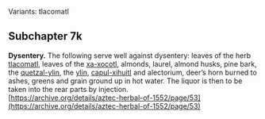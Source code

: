 Variants: tlacomatl  

## Subchapter 7k  
**Dysentery.** The following serve well against dysentery: leaves of the herb [tlacomatl](Tlaco-amatl.md), leaves of the [xa-xocotl](Xa-xocotl.md), almonds, laurel, almond husks, pine bark, the [quetzal-ylin](Quetzal-ylin.md), the [ylin](Ylin.md), [capul-xihuitl](Capul-xihuitl.md) and alectorium, deer’s horn burned to ashes, greens and grain ground up in hot water. The liquor is then to be taken into the rear parts by injection.  
[https://archive.org/details/aztec-herbal-of-1552/page/53](https://archive.org/details/aztec-herbal-of-1552/page/53)  

